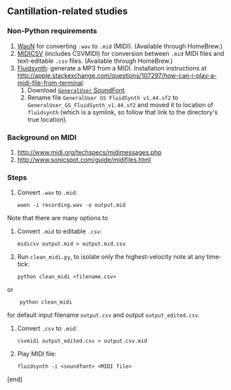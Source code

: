 ## Cantillation-related studies

### Non-Python requirements

 1. [WaoN](https://github.com/kichiki/WaoN) for converting `.wav` to `.mid` (MIDI). (Available through HomeBrew.)
 1. [MIDICSV](http://www.fourmilab.ch/webtools/midicsv/) (includes CSVMIDI) for conversion between `.mid` MIDI files and text-editable `.csv` files. (Available through HomeBrew.)
 1. [Fluidsynth](https://sourceforge.net/apps/trac/fluidsynth/): generate a MP3 from a MIDI. Installation instructions at http://apple.stackexchange.com/questions/107297/how-can-i-play-a-midi-file-from-terminal:
     1. Download [`GeneralUser` SoundFont](http://www.schristiancollins.com/generaluser.php).
     1. Rename file `GeneralUser GS FluidSynth v1.44.sf2` to `GeneralUser_GS_FluidSynth_v1.44.sf2` and moved it to location of `fluidsynth` (which is a symlink, so follow that link to the directory's true location).

### Background on MIDI

 1. http://www.midi.org/techspecs/midimessages.php
 1. http://www.sonicspot.com/guide/midifiles.html

### Steps

 1. Convert `.wav` to `.mid`:

        waon -i recording.wav -o output.mid

   Note that there are many options to 

 1. Convert `.mid` to editable `.csv`:

        midicsv output.mid > output.mid.csv

 1. Run `clean_midi.py`, to isolate only the highest-velocity note at any time-tick:

        python clean_midi <filename.csv>

   or

        python clean_midi

   for default input filename `output.csv` and output `output_edited.csv`.

 1. Convert `.csv` to `.mid`:
 
        csvmidi output_edited.csv > output.csv.mid

 1. Play MIDI file:

        fluidsynth -i <soundfont> <MIDI file>

[end]
